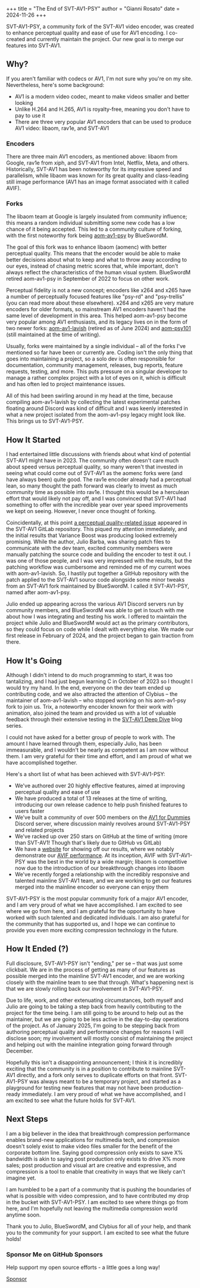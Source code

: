 +++
title = "The End of SVT-AV1-PSY"
author = "Gianni Rosato"
date = 2024-11-26
+++

SVT-AV1-PSY, a community fork of the SVT-AV1 video encoder, was created to
enhance perceptual quality and ease of use for AV1 encoding. I co-created and
currently maintain the project. Our new goal is to merge our features into
SVT-AV1.

<!-- more -->

## Why?

If you aren't familiar with codecs or AV1, I'm not sure why you're on my site.
Nevertheless, here's some background:

- AV1 is a modern video codec, meant to make videos smaller and better looking
- Unlike H.264 and H.265, AV1 is royalty-free, meaning you don't have to pay to
  use it
- There are three very popular AV1 encoders that can be used to produce AV1
  video: libaom, rav1e, and SVT-AV1

### Encoders

There are three main AV1 encoders, as mentioned above: libaom from Google, rav1e
from xiph, and SVT-AV1 from Intel, Netflix, Meta, and others. Historically,
SVT-AV1 has been noteworthy for its impressive speed and parallelism, while
libaom was known for its great quality and class-leading still image performance
(AV1 has an image format associated with it called AVIF).

### Forks

The libaom team at Google is largely insulated from community influence; this
means a random individual submitting some new code has a low chance of it being
accepted. This led to a community culture of forking, with the first noteworthy
fork being [aom-av1-psy](https://github.com/BlueSwordM/aom-av1-psy) by
BlueSwordM.

The goal of this fork was to enhance libaom (aomenc) with better perceptual
quality. This means that the encoder would be able to make better decisions
about what to keep and what to throw away according to our eyes, instead of
chasing metric scores that, while important, don't always reflect the
characteristics of the human visual system. BlueSwordM retired aom-av1-psy in
September of 2022 to focus on other work.

Perceptual fidelity is not a new concept; encoders like x264 and x265 have a
number of perceptually focused features like "psy-rd" and "psy-trellis" (you can
read more about these elsewhere). x264 and x265 are very mature encoders for
older formats, so mainstream AV1 encoders haven't had the same level of
development in this area. This helped aom-av1-psy become very popular among AV1
enthusiasts, and its legacy lives on in the form of two newer forks:
[aom-av1-lavish](https://wiki.x266.mov/docs/encoders/aom-av1-lavish) (retired as
of June 2024) and [aom-psy101](https://wiki.x266.mov/docs/encoders/aom-psy101)
(still maintained at the time of writing).

Usually, forks were maintained by a single individual – all of the forks I've
mentioned so far have been or currently are. Coding isn't the only thing that
goes into maintaining a project, so a solo dev is often responsible for
documentation, community management, releases, bug reports, feature requests,
testing, and more. This puts pressure on a singular developer to manage a rather
complex project with a lot of eyes on it, which is difficult and has often led
to project maintenance issues.

All of this had been swirling around in my head at the time, because compiling
aom-av1-lavish by collecting the latest experimental patches floating around
Discord was kind of difficult and I was keenly interested in what a new project
isolated from the aom-av1-psy legacy might look like. This brings us to
SVT-AV1-PSY.

## How It Started

I had entertained little discussions with friends about what kind of potential
SVT-AV1 might have in 2023. The community often doesn't care much about speed
versus perceptual quality, so many weren't that invested in seeing what could
come out of SVT-AV1 as the aomenc forks were (and have always been) quite good.
The rav1e encoder already had a perceptual lean, so many thought the path
forward was clearly to invest as much community time as possible into rav1e. I
thought this would be a herculean effort that would likely not pay off, and I
was convinced that SVT-AV1 had something to offer with the incredible year over
year speed improvements we kept on seeing. However, I never once thought of
forking.

Coincidentally, at this point
[a perceptual quality-related issue](https://gitlab.com/AOMediaCodec/SVT-AV1/-/issues/2105)
appeared in the SVT-AV1 GitLab repository. This piqued my attention immediately,
and the initial results that Variance Boost was producing looked extremely
promising. While the author, Julio Barba, was sharing patch files to communicate
with the dev team, excited community members were manually patching the source
code and building the encoder to test it out. I was one of those people, and I
was very impressed with the results, but the patching workflow was cumbersome
and reminded me of my current woes with aom-av1-lavish. So, I hastily put
together a GitHub repository with the patch applied to the SVT-AV1 source code
alongside some minor tweaks from an SVT-AV1 fork maintained by BlueSwordM. I
called it SVT-AV1-PSY, named after aom-av1-psy.

Julio ended up appearing across the various AV1 Discord servers run by community
members, and BlueSwordM was able to get in touch with me about how I was
integrating and testing his work. I offered to maintain the project while Julio
and BlueSwordM would act as the primary contributors, so they could focus on
code while I dealt with everything else. We made our first release in February
of 2024, and the project began to gain traction from there.

## How It's Going

Although I didn't intend to do much programming to start, it was too
tantalizing, and I had just begun learning C in October of 2023 so I thought I
would try my hand. In the end, everyone on the dev team ended up contributing
code, and we also attracted the attention of Clybius – the maintainer of
aom-av1-lavish – who stopped working on his aom-av1-psy fork to join us. Trix, a
noteworthy encoder known for their work with animation, also joined the team and
provided us with a lot of valuable feedback through their extensive testing in
the [SVT-AV1 Deep Dive](https://wiki.x266.mov/blog/svt-av1-third-deep-dive) blog
series.

I could not have asked for a better group of people to work with. The amount I
have learned through them, especially Julio, has been immeasurable, and I
wouldn't be nearly as competent as I am now without them. I am very grateful for
their time and effort, and I am proud of what we have accomplished together.

Here's a short list of what has been achieved with SVT-AV1-PSY:

- We've authored over 20 highly effective features, aimed at improving
  perceptual quality and ease of use
- We have produced a total of 13 releases at the time of writing, introducing
  our own release cadence to help push finished features to users faster
- We've built a community of over 500 members on the
  [AV1 for Dummies](https://discord.gg/bbQD5MjDr3) Discord server, where
  discussion mainly revolves around SVT-AV1-PSY and related projects
- We've racked up over 250 stars on GitHub at the time of writing (more than
  SVT-AV1! Though that's likely due to GitHub vs GitLab)
- We have a [website](https://svt-av1-psy.com/) for showing off our results,
  where we notably demonstrate our
  [AVIF performance](https://svt-av1-psy.com/avif/). At its inception, AVIF with
  SVT-AV1-PSY was the best in the world by a wide margin; libaom is competitive
  now due to the introduction of our breakthrough changes into libaom
- We've recently forged a relationship with the incredibly responsive and
  talented mainline SVT-AV1 team, and we are working to get our features merged
  into the mainline encoder so everyone can enjoy them

SVT-AV1-PSY is the most popular community fork of a major AV1 encoder, and I am
very proud of what we have accomplished. I am excited to see where we go from
here, and I am grateful for the opportunity to have worked with such talented
and dedicated individuals. I am also grateful for the community that has
supported us, and I hope we can continue to provide you even more exciting
compression technology in the future.

## How It Ended (?)

Full disclosure, SVT-AV1-PSY isn't "ending," per se – that was just some
clickbait. We are in the process of getting as many of our features as possible
merged into the mainline SVT-AV1 encoder, and we are working closely with the
mainline team to see that through. What's happening next is that we are slowly
rolling back our involvement in SVT-AV1-PSY.

Due to life, work, and other extenuating circumstances, both myself and Julio
are going to be taking a step back from heavily contributing to the project for
the time being. I am still going to be around to help out as the maintainer, but
we are going to be less active in the day-to-day operations of the project. As
of January 2025, I'm going to be stepping back from authoring perceptual quality
and performance changes for reasons I will disclose soon; my involvement will
mostly consist of maintaining the project and helping out with the mainline
integration going forward through December.

Hopefully this isn't a disappointing announcement; I think it is incredibly
exciting that the community is in a position to contribute to mainline SVT-AV1
directly, and a fork only serves to duplicate efforts on that front. SVT-AV1-PSY
was always meant to be a temporary project, and started as a playground for
testing new features that may not have been production-ready immediately. I am
very proud of what we have accomplished, and I am excited to see what the future
holds for SVT-AV1.

## Next Steps

I am a big believer in the idea that breakthrough compression performance
enables brand-new applications for multimedia tech, and compression doesn't
solely exist to make video files smaller for the benefit of the corporate bottom
line. Saying good compression only exists to save X% bandwidth is akin to saying
post production only exists to drive X% more sales; post production and visual
art are creative and expressive, and compression is a tool to enable that
creativity in ways that we likely can't imagine yet.

I am humbled to be a part of a community that is pushing the boundaries of what
is possible with video compression, and to have contributed my drop in the
bucket with SVT-AV1-PSY. I am excited to see where things go from here, and I'm
hopefully not leaving the multimedia compression world anytime soon.

Thank you to Julio, BlueSwordM, and Clybius for all of your help, and thank you
to the community for your support. I am excited to see what the future holds!

### Sponsor Me on GitHub Sponsors

Help support my open source efforts - a little goes a long way!

[Sponsor](https://github.com/sponsors/gianni-rosato?o=esc)
